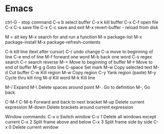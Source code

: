 # Emacs
ctrl-G -    stop command
C-x b       select buffer
C-x k       kill buffer
C-x C-f     open file
C-x C-s     save file
C-x C-c         save and exit
M-x revert-buffer - reload from disk

M = alt key
M-x     search for and run a function
M-x package-list
M-x package-install
M-x package-refresh-contents

C-k         kill line (text after cursor)
C-/     undo change
C-a         move to beginning of line
C-e     end of line
M-f     forward one word
M-b     back one word
C-s     regex search
C-r     search reverse
M-<         Move to beginning of buffer
M->         Move to end of buffer
M-g g       Goto line
C-space     Set mark
M-w     Copy selected text
M-d     Cut buffer
C-w     Kill region
M-w         Copy region
C-y     Yank region (paste)
M-y         Cycle thru kill ring
M-d         Kill word
M-k     Kill line

M-/     Expand
M-\     Delete spaces around point
M-.         Go to definition
M-,     Go back

C-M-f
C-M-b           Forward and back to next bracket
M-up        Delete current expression
M-down      Delete brackets around current expression

Window commands:
C-x o       Switch window
C-x 1       Delete all windows except current
C-x 2       Split frame above and below
C-x 3       Split frame side by side
C-x 0       Delete current window

